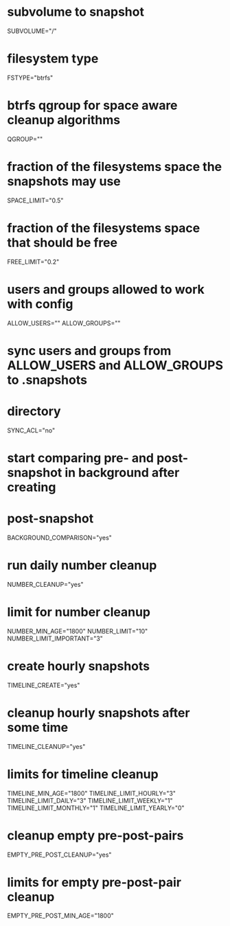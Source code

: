 # subvolume to snapshot
SUBVOLUME="/"

# filesystem type
FSTYPE="btrfs"

# btrfs qgroup for space aware cleanup algorithms
QGROUP=""

# fraction of the filesystems space the snapshots may use
SPACE_LIMIT="0.5"

# fraction of the filesystems space that should be free
FREE_LIMIT="0.2"

# users and groups allowed to work with config
ALLOW_USERS=""
ALLOW_GROUPS=""

# sync users and groups from ALLOW_USERS and ALLOW_GROUPS to .snapshots
# directory
SYNC_ACL="no"

# start comparing pre- and post-snapshot in background after creating
# post-snapshot
BACKGROUND_COMPARISON="yes"

# run daily number cleanup
NUMBER_CLEANUP="yes"

# limit for number cleanup
NUMBER_MIN_AGE="1800"
NUMBER_LIMIT="10"
NUMBER_LIMIT_IMPORTANT="3"

# create hourly snapshots
TIMELINE_CREATE="yes"

# cleanup hourly snapshots after some time
TIMELINE_CLEANUP="yes"

# limits for timeline cleanup
TIMELINE_MIN_AGE="1800"
TIMELINE_LIMIT_HOURLY="3"
TIMELINE_LIMIT_DAILY="3"
TIMELINE_LIMIT_WEEKLY="1"
TIMELINE_LIMIT_MONTHLY="1"
TIMELINE_LIMIT_YEARLY="0"

# cleanup empty pre-post-pairs
EMPTY_PRE_POST_CLEANUP="yes"

# limits for empty pre-post-pair cleanup
EMPTY_PRE_POST_MIN_AGE="1800"

